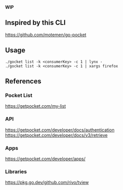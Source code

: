**WIP**

## Inspired by this CLI

https://github.com/motemen/go-pocket

## Usage

```
./gocket list -k <consumerKey> -c 1 | lynx -
./gocket list -k <consumerKey> -c 1 | xargs firefox
```

## References

### Pocket List

https://getpocket.com/my-list

### API

https://getpocket.com/developer/docs/authentication
https://getpocket.com/developer/docs/v3/retrieve

### Apps

https://getpocket.com/developer/apps/

### Libraries

https://pkg.go.dev/github.com/rivo/tview
